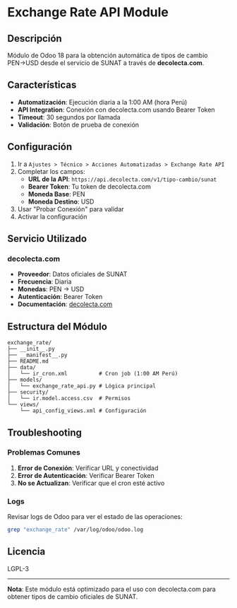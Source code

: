 # Exchange Rate API Module

## Descripción

Módulo de Odoo 18 para la obtención automática de tipos de cambio PEN→USD desde el servicio de SUNAT a través de **decolecta.com**.

## Características

- **Automatización**: Ejecución diaria a la 1:00 AM (hora Perú)
- **API Integration**: Conexión con decolecta.com usando Bearer Token
- **Timeout**: 30 segundos por llamada
- **Validación**: Botón de prueba de conexión

## Configuración

1. Ir a `Ajustes > Técnico > Acciones Automatizadas > Exchange Rate API`
2. Completar los campos:
   - **URL de la API**: `https://api.decolecta.com/v1/tipo-cambio/sunat`
   - **Bearer Token**: Tu token de decolecta.com
   - **Moneda Base**: PEN
   - **Moneda Destino**: USD
3. Usar "Probar Conexión" para validar
4. Activar la configuración

## Servicio Utilizado

### decolecta.com
- **Proveedor**: Datos oficiales de SUNAT
- **Frecuencia**: Diaria
- **Monedas**: PEN → USD
- **Autenticación**: Bearer Token
- **Documentación**: [decolecta.com](https://decolecta.com)

## Estructura del Módulo

```
exchange_rate/
├── __init__.py
├── __manifest__.py
├── README.md
├── data/
│   └── ir_cron.xml          # Cron job (1:00 AM Perú)
├── models/
│   └── exchange_rate_api.py # Lógica principal
├── security/
│   └── ir.model.access.csv  # Permisos
└── views/
    └── api_config_views.xml # Configuración
```

## Troubleshooting

### Problemas Comunes

1. **Error de Conexión**: Verificar URL y conectividad
2. **Error de Autenticación**: Verificar Bearer Token
3. **No se Actualizan**: Verificar que el cron esté activo

### Logs

Revisar logs de Odoo para ver el estado de las operaciones:
```bash
grep "exchange_rate" /var/log/odoo/odoo.log
```

## Licencia

LGPL-3

---

**Nota**: Este módulo está optimizado para el uso con decolecta.com para obtener tipos de cambio oficiales de SUNAT.
